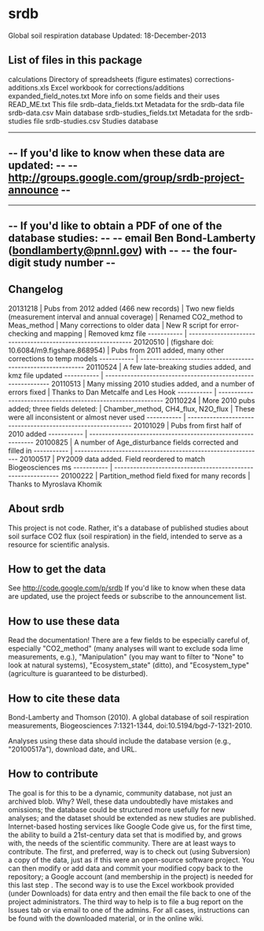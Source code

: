 srdb
====

Global soil respiration database
Updated: 18-December-2013

List of files in this package
-----------------------
calculations					Directory of spreadsheets (figure estimates)
corrections-additions.xls		Excel workbook for corrections/additions 
expanded_field_notes.txt		More info on some fields and their uses 
READ_ME.txt						This file
srdb-data_fields.txt			Metadata for the srdb-data file
srdb-data.csv					Main database
srdb-studies_fields.txt			Metadata for the srdb-studies file
srdb-studies.csv				Studies database

-------------------------------------------------------------------
-- If you'd like to know when these data are updated:            --
-- http://groups.google.com/group/srdb-project-announce          --
-------------------------------------------------------------------

-------------------------------------------------------------------
-- If you'd like to obtain a PDF of one of the database studies: --
-- email Ben Bond-Lamberty (bondlamberty@pnnl.gov) with           --
-- the four-digit study number                                   --
-------------------------------------------------------------------

Changelog
-----------------------

20131218	|	Pubs from 2012 added (466 new records)
			|	Two new fields (measurement interval and annual coverage)
			|	Renamed CO2_method to Meas_method
			|	Many corrections to older data
			|	New R script for error-checking and mapping
			|	Removed kmz file
----------- | ------------------------------------------------------------
20120510	|	(figshare doi: 10.6084/m9.figshare.868954)
			|	Pubs from 2011 added, many other corrections to temp models
----------- | ------------------------------------------------------------
20110524	|	A few late-breaking studies added, and kmz file updated
----------- | ------------------------------------------------------------
20110513	|	Many missing 2010 studies added, and a number of errors fixed
			|		Thanks to Dan Metcalfe and Les Hook
----------- | ------------------------------------------------------------
20110224	|	More 2010 pubs added; three fields deleted:
			|		Chamber_method, CH4_flux, N2O_flux
			|		These were all inconsistent or almost never used
----------- | ------------------------------------------------------------
20101029	|	Pubs from first half of 2010 added
----------- | ------------------------------------------------------------
20100825	|	A number of Age_disturbance fields corrected and filled in
----------- | ------------------------------------------------------------
20100517	|	PY2009 data added. Field reordered to match Biogeosciences ms
----------- | ------------------------------------------------------------
20100222	|	Partition_method field fixed for many records
			|		Thanks to Myroslava Khomik


About srdb
-----------------------
This project is not code. Rather, it's a database of published studies
about soil surface CO2 flux (soil respiration) in the field, intended to
serve as a resource for scientific analysis.

How to get the data
-----------------------
See http://code.google.com/p/srdb
If you'd like to know when these data are updated, use the project feeds or subscribe to the announcement list.

How to use these data
-----------------------
Read the documentation! There are a few fields to be especially careful of, especially "CO2_method" (many analyses will want to exclude soda lime measurements, e.g.), "Manipulation" (you may want to filter to "None" to look at natural systems), "Ecosystem_state" (ditto), and "Ecosystem_type" (agriculture is guaranteed to be disturbed).

How to cite these data
-----------------------
Bond-Lamberty and Thomson (2010). A global database of soil respiration measurements, Biogeosciences 7:1321-1344, doi:10.5194/bgd-7-1321-2010.

Analyses using these data should include the database version (e.g., "20100517a"), download date, and URL.

How to contribute 
-----------------------
The goal is for this to be a dynamic, community database, not just an
archived blob. Why? Well, these data undoubtedly have mistakes and
omissions; the database could be structured more usefully for new
analyses; and the dataset should be extended as new studies are
published. Internet-based hosting services like Google Code give us, for
the first time, the ability to build a 21st-century data set that is
modified by, and grows with, the needs of the scientific community.
There are at least ways to contribute. The first, and preferred, way is
to check out (using Subversion) a copy of the data, just as if this were
an open-source software project. You can then modify or add data and
commit your modified copy back to the repository; a Google account (and
membership in the project) is needed for this last step . The second way
is to use the Excel workbook provided (under Downloads) for data entry
and then email the file back to one of the project administrators. The
third way to help is to file a bug report on the Issues tab or via email
to one of the admins. For all cases, instructions can be found with the
downloaded material, or in the online wiki.

